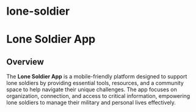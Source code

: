 # lone-soldier

# Lone Soldier App

## Overview
The **Lone Soldier App** is a mobile-friendly platform designed to support lone soldiers by providing essential tools, resources, and a community space to help navigate their unique challenges. The app focuses on organization, connection, and access to critical information, empowering lone soldiers to manage their military and personal lives effectively.

